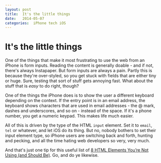 ```yaml
---
layout: post
title:  It's the little things 
date:   2014-05-07 
categories:  iPhone tech iOS 
---
```


# It's the little things


One of the things that make it most frustrating to use the web from an iPhone is form inputs. Reading the content is generally doable - and if not, there's always Instapaper. But form inputs are always a pain. Partly this is because they're over-styled, so you get stuck with fields that are either tiny or huge. Sure, testing that sort of stuff gets annoying fast. What about the stuff that is *easy* to do right, though?  

One of the things the iPhone does is to show the user a different keyboard depending on the context. If the entry point is in an email address, the keyboard shows characters that are used in email addresses - the @ mark, dashes and underscores, and so on - instead of the space. If it's a phone number, you get a numeric keypad. This makes life much easier.  

All of this is driven by the type of the HTML `input` element. Set it to `email`, `tel` or whatever, and let iOS do its thing. But no, nobody bothers to set their input element type, so iPhone users are switching back and forth, hunting and pecking, and all the time hating web developers so very, very much.  

And that's just one tip for this useful list of [8 HTML Elements You’re Not Using (and Should Be)](davidwalsh.name/8-html-elements). Go, and do ye likewise.

